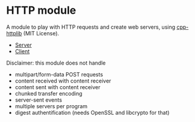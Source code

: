 # HTTP module

A module to play with HTTP requests and create web servers, using [cpp-httplib](https://github.com/yhirose/cpp-httplib) (MIT License).

* [Server](server.md)
* [Client](client.md)

Disclaimer: this module does not handle
* multipart/form-data POST requests
* content received with content receiver
* content sent with content receiver
* chunked transfer encoding
* server-sent events
* multiple servers per program
* digest authentification (needs OpenSSL and libcrypto for that)
